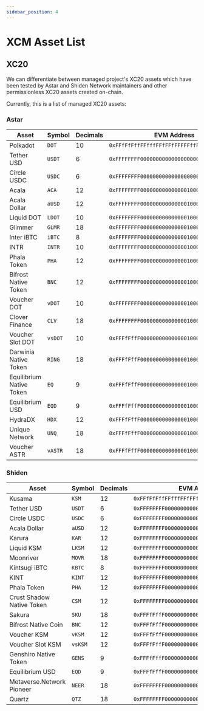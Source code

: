 ```yaml
---
sidebar_position: 4
---
```


# XCM Asset List

## XC20

We can differentiate between managed project's XC20 assets which have been tested by Astar and Shiden Network maintainers and other permissionless XC20 assets created on-chain.

Currently, this is a list of managed XC20 assets:

### Astar

Asset | Symbol | Decimals | EVM Address | Asset Id
---| --- | --- | --- | --- 
Polkadot | `DOT` | 10 | `0xFFfFfFffFFfffFFfFFfFFFFFffFFFffffFfFFFfF` | `340282366920938463463374607431768211455`
Tether USD | `USDT` | 6 | `0xFFFFFFFF000000000000000000000001000007C0` | `4294969280`
Circle USDC | `USDC` | 6 | `0xFFFFFFFF000000000000000000000001000007C1` | `4294969281`
Acala | `ACA` | 12 | `0xFFFFFFFF00000000000000010000000000000000` | `18446744073709551616`
Acala Dollar | `aUSD` | 12 | `0xFFFFFFFF00000000000000010000000000000001` | `18446744073709551617`
Liquid DOT | `LDOT` | 10 | `0xFFFFFFFF00000000000000010000000000000002` | `18446744073709551618`
Glimmer | `GLMR` | 18 | `0xFFFFFFFF00000000000000010000000000000003` | `18446744073709551619`
Inter iBTC | `iBTC` | 8 | `0xFFFFFFFF00000000000000010000000000000004` | `18446744073709551620`
INTR | `INTR` | 10 | `0xFFFFFFFF00000000000000010000000000000005` | `18446744073709551621`
Phala Token | `PHA` | 12 | `0xFFFFFFFF00000000000000010000000000000006` | `18446744073709551622`
Bifrost Native Token | `BNC` | 12 | `0xFFFFFFFF00000000000000010000000000000007` | `18446744073709551623`
Voucher DOT | `vDOT` | 10 | `0xFFFFFFFF00000000000000010000000000000008` | `18446744073709551624`
Clover Finance | `CLV` | 18 | `0xFFFFFFFF00000000000000010000000000000009` | `18446744073709551625`
Voucher Slot DOT | `vsDOT` | 10 | `0xFFFfFffF0000000000000001000000000000000A` | `18446744073709551626`
Darwinia Native Token | `RING` | 18 | `0xFFFfFffF0000000000000001000000000000000B` | `18446744073709551627`
Equilibrium Native Token | `EQ` | 9 | `0xFFFfFffF0000000000000001000000000000000C` | `18446744073709551628`
Equilibrium USD | `EQD` | 9 | `0xFFFfFffF0000000000000001000000000000000D` | `18446744073709551629`
HydraDX | `HDX` | 12 | `0xFFFfFffF0000000000000001000000000000000E` | `18446744073709551630`
Unique Network | `UNQ` | 18 | `0xFFFfFffF0000000000000001000000000000000F` | `18446744073709551631`
Voucher ASTR | `vASTR` | 18 | `0xFFFfFffF0000000000000001000000000000000G` | `18446744073709551632`


### Shiden

Asset | Symbol | Decimals | EVM Address | Asset Id
---| --- | --- | --- | --- 
Kusama | `KSM` | 12 | `0xFFfFfFffFFfffFFfFFfFFFFFffFFFffffFfFFFfF` | `340282366920938463463374607431768211455`
Tether USD | `USDT` | 6 | `0xFFFFFFFF000000000000000000000001000007C0` | `4294969280`
Circle USDC | `USDC` | 6 | `0xFFFFFFFF000000000000000000000001000007C1` | `4294969281`
Acala Dollar | `aUSD` | 12 | `0xFFFFFFFF00000000000000010000000000000000` | `18446744073709551616`
Karura | `KAR` | 12 | `0xFFFFFFFF00000000000000010000000000000002` | `18446744073709551618`
Liquid KSM | `LKSM` | 12 | `0xFFFFFFFF00000000000000010000000000000003` | `18446744073709551619`
Moonriver | `MOVR` | 18 | `0xFFFFFFFF00000000000000010000000000000004` | `18446744073709551620`
Kintsugi iBTC | `KBTC` | 8 | `0xFFFFFFFF00000000000000010000000000000005` | `18446744073709551621`
KINT | `KINT` | 12 | `0xFFFFFFFF00000000000000010000000000000006` | `18446744073709551622`
Phala Token | `PHA` | 12 | `0xFFFFFFFF00000000000000010000000000000007` | `18446744073709551623`
Crust Shadow Native Token | `CSM` | 12 | `0xFFFFFFFF00000000000000010000000000000008` | `18446744073709551624`
Sakura | `SKU` | 18 | `0xFFFfFffF0000000000000001000000000000000A` | `18446744073709551626`
Bifrost Native Coin | `BNC` | 12 | `0xFFFfFffF0000000000000001000000000000000B` | `18446744073709551627`
Voucher KSM | `vKSM` | 12 | `0xFFFfFffF0000000000000001000000000000000C` | `18446744073709551628`
Voucher Slot KSM | `vsKSM` | 12 | `0xFFFfFffF0000000000000001000000000000000D` | `18446744073709551629`
Genshiro Native Token | `GENS` | 9 | `0xFFFfFffF0000000000000001000000000000000E` | `18446744073709551630`
Equilibrium USD | `EQD` | 9 | `0xFFFfFffF0000000000000001000000000000000F` | `18446744073709551631`
Metaverse.Network Pioneer | `NEER` | 18 | `0xFFFFFFFF00000000000000010000000000000010` | `18446744073709551632`
Quartz | `QTZ` | 18 | `0xFFFFFFFF00000000000000010000000000000011` | `18446744073709551633`

